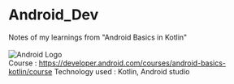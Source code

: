 # Android_Dev
Notes of my learnings from "Android Basics in Kotlin"
<br><br>
<img src="https://encrypted-tbn0.gstatic.com/images?q=tbn:ANd9GcS-w-iTYcipXl6OyIapgL-5LWA-AZUE30xCRg&usqp=CAU" alt="Android Logo">
<br>
Course : https://developer.android.com/courses/android-basics-kotlin/course
Technology used : Kotlin, Android studio

